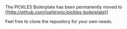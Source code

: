 The PICKLES Boilerplate has been permanently moved to [[http://github.com/joshtronic/pickles-boilerplate]]

Feel free to clone the repository for your own needs.
